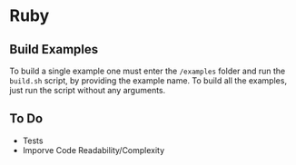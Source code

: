 # Ruby

## Build Examples
To build a single example one must enter the `/examples` folder and run the `build.sh` script, by providing the example name.
To build all the examples, just run the script without any arguments.

## To Do
- Tests
- Imporve Code Readability/Complexity
